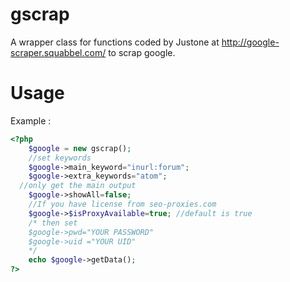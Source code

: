 gscrap
======

A wrapper class for functions coded by Justone at http://google-scraper.squabbel.com/ to scrap google.


Usage
=====
Example :
```php
<?php
    $google = new gscrap();
    //set keywords
    $google->main_keyword="inurl:forum";
    $google->extra_keywords="atom";
  //only get the main output
    $google->showAll=false;
    //If you have license from seo-proxies.com
    $google->$isProxyAvailable=true; //default is true
	/* then set
	$google->pwd="YOUR PASSWORD"
	$google->uid ="YOUR UID"
	*/
    echo $google->getData();
?>
```

